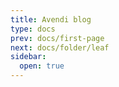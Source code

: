 ```yaml
---
title: Avendi blog
type: docs
prev: docs/first-page
next: docs/folder/leaf
sidebar:
  open: true
---
```


